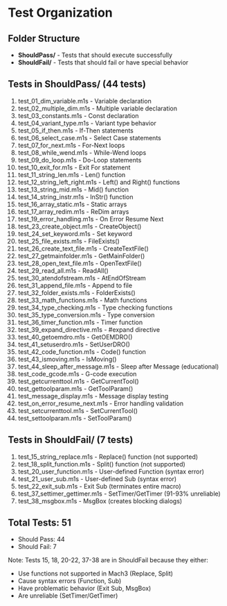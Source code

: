 # Test Organization

## Folder Structure
- **ShouldPass/** - Tests that should execute successfully
- **ShouldFail/** - Tests that should fail or have special behavior

## Tests in ShouldPass/ (44 tests)
1. test_01_dim_variable.m1s - Variable declaration
2. test_02_multiple_dim.m1s - Multiple variable declaration
3. test_03_constants.m1s - Const declaration
4. test_04_variant_type.m1s - Variant type behavior
5. test_05_if_then.m1s - If-Then statements
6. test_06_select_case.m1s - Select Case statements
7. test_07_for_next.m1s - For-Next loops
8. test_08_while_wend.m1s - While-Wend loops
9. test_09_do_loop.m1s - Do-Loop statements
10. test_10_exit_for.m1s - Exit For statement
11. test_11_string_len.m1s - Len() function
12. test_12_string_left_right.m1s - Left() and Right() functions
13. test_13_string_mid.m1s - Mid() function
14. test_14_string_instr.m1s - InStr() function
15. test_16_array_static.m1s - Static arrays
16. test_17_array_redim.m1s - ReDim arrays
17. test_19_error_handling.m1s - On Error Resume Next
18. test_23_create_object.m1s - CreateObject()
19. test_24_set_keyword.m1s - Set keyword
20. test_25_file_exists.m1s - FileExists()
21. test_26_create_text_file.m1s - CreateTextFile()
22. test_27_getmainfolder.m1s - GetMainFolder()
23. test_28_open_text_file.m1s - OpenTextFile()
24. test_29_read_all.m1s - ReadAll()
25. test_30_atendofstream.m1s - AtEndOfStream
26. test_31_append_file.m1s - Append to file
27. test_32_folder_exists.m1s - FolderExists()
28. test_33_math_functions.m1s - Math functions
29. test_34_type_checking.m1s - Type checking functions
30. test_35_type_conversion.m1s - Type conversion
31. test_36_timer_function.m1s - Timer function
32. test_39_expand_directive.m1s - #expand directive
33. test_40_getoemdro.m1s - GetOEMDRO()
34. test_41_setuserdro.m1s - SetUserDRO()
35. test_42_code_function.m1s - Code() function
36. test_43_ismoving.m1s - IsMoving()
37. test_44_sleep_after_message.m1s - Sleep after Message (educational)
38. test_code_gcode.m1s - G-code execution
39. test_getcurrenttool.m1s - GetCurrentTool()
40. test_gettoolparam.m1s - GetToolParam()
41. test_message_display.m1s - Message display testing
42. test_on_error_resume_next.m1s - Error handling validation
43. test_setcurrenttool.m1s - SetCurrentTool()
44. test_settoolparam.m1s - SetToolParam()

## Tests in ShouldFail/ (7 tests)
1. test_15_string_replace.m1s - Replace() function (not supported)
2. test_18_split_function.m1s - Split() function (not supported)
3. test_20_user_function.m1s - User-defined Function (syntax error)
4. test_21_user_sub.m1s - User-defined Sub (syntax error)
5. test_22_exit_sub.m1s - Exit Sub (terminates entire macro)
6. test_37_settimer_gettimer.m1s - SetTimer/GetTimer (91-93% unreliable)
7. test_38_msgbox.m1s - MsgBox (creates blocking dialogs)

## Total Tests: 51
- Should Pass: 44
- Should Fail: 7

Note: Tests 15, 18, 20-22, 37-38 are in ShouldFail because they either:
- Use functions not supported in Mach3 (Replace, Split)
- Cause syntax errors (Function, Sub)
- Have problematic behavior (Exit Sub, MsgBox)
- Are unreliable (SetTimer/GetTimer)